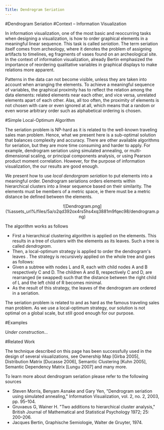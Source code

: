 ```yaml
---
Title: Dendrogram Seriation
---
```

#Dendrogram Seriation
#Context &ndash; Information Visualization

In information visualization, one of the most basic and reoccurring tasks when designing a visualization, is how to order graphical elements in a meaningful linear sequence. This task is called <i>seriation</i>. The term seriation itself comes from archeology, where it denotes the problem of assigning artifacts to timelines, eg fragments of vases found on an archeological site. In the context of information visualization, already Bertin emphasized the importance of reordering qualitative variables in graphical displays to make relations more apparent. 

Patterns in the data can not become visible, unless they are taken into account when arranging the elements. To achieve a meaningful sequence of variables, the graphical proximity has to reflect the relation among the data elements: related elements near each other, and vice versa, unrelated elements apart of each other. Alas, all too often, the proximity of elements is not chosen with care or even ignored at all, which means that a random or even worse arbitrary order such as alphabetical ordering is chosen.

#Simple Local-Optimum Algorithm

The seriation problem is NP-hard as it is related to the well-known traveling sales man problem. Hence, what we present here is a sub-optimal solution that balances complexity and accuracy. There are other available algorithms for seriation, but they are more time consuming and harder to apply. For example, dendrogram seriation using simulated annealing, or multi-dimensional scaling, or principal components analysis, or using Pearson product moment correlation. However, for the purpose of information visualization, the our results are good enough.

We present how to use <i>local dendorgram seriation</i> to put elements into a meaningful order. Dendrogram seriations orders elements within hierarchical clusters into a linear sequence based on their similarity. The elements must be members of a metric space, ie there must be a metric distance be defined between the elements. 

<center>![Dendrogram.png](%assets_url%/files/5a/o2qd392ox4rs5hs4xq3881m9fqec98/dendrogram.png)</center>

The algorithm works as follows


-  First a hierarchical clustering algorithm is applied on the elements. This results in a tree of clusters with the elements as its leaves. Such a tree is called <i>dendrogram</i>. 
-  Then, a local-optimum strategy is applied to order the dendrogram's leaves . The strategy is recursively applied on the whole tree and goes as follows:
-  Given a subtree with nodes L and R, each with child nodes A and B respectively C and D. The children A and B, respectively C and D, are rearranged (ie swapped) such that the distance between the right child of L and the left child of R becomes minimal. 
-  As the result of this strategy, the leaves of the dendrogram are ordered in a seriation.

The seriation problem is related to and as hard as the famous traveling sales man problem. As we use a local-optimum strategy, our solution is not optimal on a global scale, but still good enough for our purpose.

#Examples

<i>Under construction&hellip;</i>

#Related Work

The technique described on this page has been successfully used in the design of several visualizations, see Ownership Map [Girba 2005], Distribution Matrix [Ducasse 2006], Semantic Clustering [Kuhn 2005], Semantic Dependency Matrix [Lungu 2007] and many more. 

To learn more about dendrogram seriation please refer to the following sources


-  Steven Morris, Benyam Asnake and Gary Yen, "Dendrogram seriation using simulated annealing," Information Visualization, vol. 2, no. 2, 2003, pp. 95&ndash;104.
-  Gruvaeus G, Wainer H. "Two additions to hierarchical cluster analysis," British Journal of Mathematical and Statistical Psychology 1972; 25: 200&ndash;206. 
-  Jacques Bertin, Graphische Semiologie, Walter de Gruyter, 1974.
